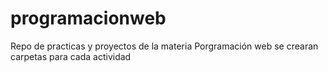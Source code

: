 # programacionweb
Repo de practicas y proyectos de la materia Porgramación web
se crearan carpetas para cada actividad

